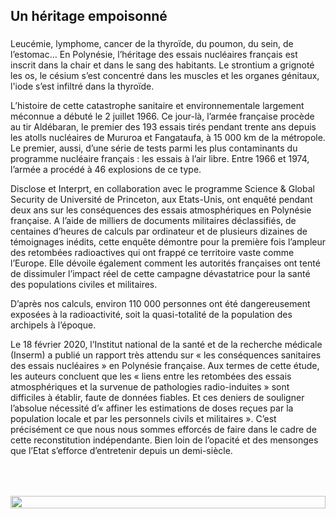 <h2 class="story-header" id="Imposed-inheritance" data-slug="Un héritage empoisonné">Un héritage empoisonné</h2>  
<h3 class="story-subheader"></h3>

Leucémie, lymphome, cancer de la thyroïde, du poumon, du sein, de l’estomac… En Polynésie, l’héritage des essais nucléaires français est inscrit dans la chair et dans le sang des habitants. Le strontium a grignoté les os, le césium s’est concentré dans les muscles et les organes génitaux, l'iode s’est infiltré dans la thyroïde.

L’histoire de cette catastrophe sanitaire et environnementale largement méconnue a débuté le 2 juillet 1966. Ce jour-là, l’armée française procède au tir Aldébaran, le premier des 193 essais tirés pendant trente ans depuis les atolls nucléaires de Mururoa et Fangataufa, à 15 000 km de la métropole. Le premier, aussi, d’une série de tests parmi les plus contaminants du programme nucléaire français : les essais à l’air libre. Entre 1966 et 1974, l’armée a procédé à 46 explosions de ce type.

Disclose et Interprt, en collaboration avec le programme Science & Global Security de Université de Princeton, aux Etats-Unis, ont enquêté pendant deux ans sur les conséquences des essais atmosphériques en Polynésie française. A l’aide de milliers de documents militaires déclassifiés, de centaines d’heures de calculs par ordinateur et de plusieurs dizaines de témoignages inédits, cette enquête démontre pour la première fois l’ampleur des retombées radioactives qui ont frappé ce territoire vaste comme l’Europe. Elle dévoile également comment les autorités françaises ont tenté de dissimuler l’impact réel de cette campagne dévastatrice pour la santé des populations civiles et militaires.

D’après nos calculs, environ 110 000 personnes ont été dangereusement exposées à la radioactivité, soit la quasi-totalité de la population des archipels à l’époque.

Le 18 février 2020, l’Institut national de la santé et de la recherche médicale (Inserm) a publié un rapport très attendu sur « les conséquences sanitaires des essais nucléaires » en Polynésie française. Aux termes de cette étude, les auteurs concluent que les « liens entre les retombées des essais atmosphériques et la survenue de pathologies radio-induites » sont difficiles à établir, faute de données fiables. Et ces deniers de souligner l’absolue nécessité d’« affiner les estimations de doses reçues par la population locale et par les personnels civils et militaires ». C’est précisément ce que nous nous sommes efforcés de faire dans le cadre de cette reconstitution indépendante. Bien loin de l’opacité et des mensonges que l’Etat s’efforce d’entretenir depuis un demi-siècle.

<div style="max-width: 1520px; margin: 4rem auto; display: grid">
  <img alt="" src="https://fp-nuclear-bucket.s3.eu-west-3.amazonaws.com/IMAGE/LAUNCH_EXTRAS/IMG_3816.JPG" style="width: 100%; "/>
</div>
